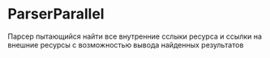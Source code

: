 # ParserParallel
Парсер пытающийся найти все внутренние сслыки ресурса и ссылки на внешние ресурсы с возможностью вывода найденных результатов
